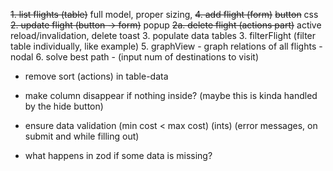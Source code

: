 ~~1. list flights (table)~~ full model, proper sizing,
~~4. add flight (form)~~ ~~button~~ css
~~2. update flight (button -> form)~~ popup
~~2a. delete flight (actions part)~~ active reload/invalidation, delete toast
3. populate data tables
3. filterFlight (filter table individually, like example)
5. graphView - graph relations of all flights - nodal
6. solve best path - (input num of destinations to visit)

- remove sort (actions) in table-data
- make column disappear if nothing inside? (maybe this is kinda handled by the hide button)

- ensure data validation (min cost < max cost) (ints) (error messages, on submit and while filling out)

- what happens in zod if some data is missing?